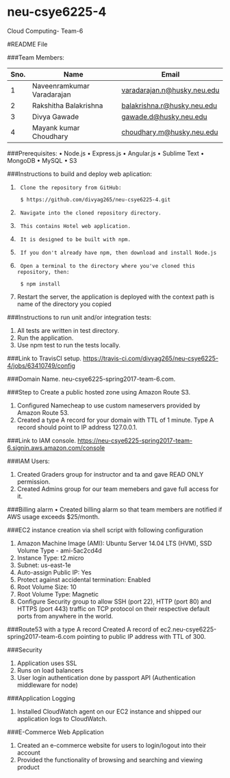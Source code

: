 # neu-csye6225-4
Cloud Computing- Team-6

#README File

###Team Members:

Sno. | Name | Email
---- | ------------ | -------------
1 | Naveenramkumar Varadarajan | varadarajan.n@husky.neu.edu
2 | Rakshitha Balakrishna | balakrishna.r@husky.neu.edu
3 | Divya Gawade | gawade.d@husky.neu.edu
4 | Mayank kumar Choudhary | choudhary.m@husky.neu.edu

###Prerequisites:
•	Node.js
•	Express.js
•	Angular.js
•	Sublime Text
•	MongoDB
•	MySQL
•	S3

###Instructions to build and deploy web aplication:
1.      Clone the repository from GitHub:

		$ https://github.com/divyag265/neu-csye6225-4.git
2.      Navigate into the cloned repository directory.
3.      This contains Hotel web application.
4.      It is designed to be built with npm.
5.      If you don't already have npm, then download and install Node.js
6.      Open a terminal to the directory where you've cloned this repository, then:

		$ npm install
7.	Restart the server, the application is deployed with the context path is name of the directory you copied

###Instructions to run unit and/or integration tests:
1.	All tests are written in test directory.
2.	Run the application.
3.	Use npm test to run the tests locally.

###Link to TravisCI setup.
https://travis-ci.com/divyag265/neu-csye6225-4/jobs/63410749/config


###Domain Name.
neu-csye6225-spring2017-team-6.com.

###Step to Create a public hosted zone using Amazon Route S3.
1.  Configured Namecheap to use custom nameservers provided by Amazon Route 53.
2.  Created a type A record for your domain with TTL of 1 minute. Type A record should point to IP address 127.0.0.1.

###Link to IAM console.
https://neu-csye6225-spring2017-team-6.signin.aws.amazon.com/console

###IAM Users:
1.	Created Graders group for instructor and ta and gave READ ONLY permission.
2.	Created Admins group for our team memebers and gave full access for it.

###Billing alarm
•	Created billing alarm so that team members are notified if AWS usage exceeds $25/month.

###EC2 instance creation via shell script with following configuration
1.	Amazon Machine Image (AMI): Ubuntu Server 14.04 LTS (HVM), SSD Volume Type - ami-5ac2cd4d
2. 	Instance Type: t2.micro
3. 	Subnet: us-east-1e
4.	Auto-assign Public IP: Yes
5. 	Protect against accidental termination: Enabled
6. 	Root Volume Size: 10
7. 	Root Volume Type: Magnetic
8.	 Configure Security group to allow SSH (port 22), HTTP (port 80) and HTTPS (port 443) traffic on TCP protocol on their respective default ports from anywhere in the world.

###Route53 with a type A record 
Created A record of ec2.neu-csye6225-spring2017-team-6.com pointing to public IP address with TTL of 300.

###Security
1. 	Application uses SSL
2. 	Runs on load balancers
3. 	User login authentication done by passport API (Authentication middleware for node)

###Application Logging
1. 	Installed CloudWatch agent on our EC2 instance and shipped our application logs to CloudWatch.

###E-Commerce Web Application 
1. Created an e-commerce website for users to login/logout into their account 
2. Provided the functionality of browsing and searching and viewing product
